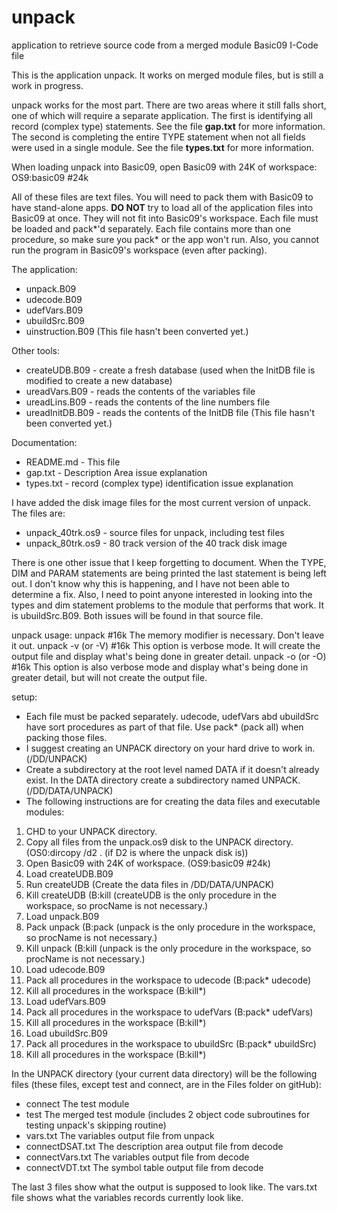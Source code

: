 # unpack
 application to retrieve source code from a merged module Basic09 I-Code file

This is the application unpack. It works on merged module files, but is still a work in progress.

unpack works for the most part. There are two areas where it still falls short, one of which will require a separate application. The first is identifying all record (complex type) statements. See the file **gap.txt** for more information. The second is completing the entire TYPE statement when not all fields were used in a single module. See the file **types.txt** for more information.

When loading unpack into Basic09, open Basic09 with 24K of workspace: OS9:basic09 #24k

All of these files are text files. You will need to pack them with Basic09 to have stand-alone apps. **DO NOT** try to load all of the application files into Basic09 at once. They will not fit into Basic09's workspace. Each file must be loaded and pack*'d separately. Each file contains more than one procedure, so make sure you pack* or the app won't run. Also, you cannot run the program in Basic09's workspace (even after packing).

The application:

* unpack.B09
* udecode.B09
* udefVars.B09
* ubuildSrc.B09
* uinstruction.B09 (This file hasn't been converted yet.)

Other tools:

* createUDB.B09   - create a fresh database (used when the InitDB file is modified to create a new database)
* ureadVars.B09   - reads the contents of the variables file
* ureadLins.B09   - reads the contents of the line numbers file
* ureadInitDB.B09 - reads the contents of the InitDB file (This file hasn't been converted yet.)

Documentation:

* README.md - This file
* gap.txt   - Description Area issue explanation
* types.txt - record (complex type) identification issue explanation

I have added the disk image files for the most current version of unpack. The files are:

* unpack_40trk.os9 - source files for unpack, including test files
* unpack_80trk.os9 - 80 track version of the 40 track disk image

There is one other issue that I keep forgetting to document. When the TYPE, DIM and PARAM statements are being printed the last statement is being left out. I don't know why this is happening, and I have not been able to determine a fix. Also, I need to point anyone interested in looking into the types and dim statement problems to the module that performs that work. It is ubuildSrc.B09. Both issues  will be found in that source file.

unpack usage:
  unpack <pathname> #16k            The memory modifier is necessary. Don't leave it out.
  unpack <pathname> -v (or -V) #16k This option is verbose mode. It will create the output file and display what's being done in greater detail.
  unpack <pathname> -o (or -O) #16k This option is also verbose mode and display what's being done in greater detail, but will not create the output file.

setup:
 * Each file must be packed separately. udecode, udefVars abd ubuildSrc have sort procedures as part of that file. Use pack* (pack all) when packing those files.
 * I suggest creating an UNPACK directory on your hard drive to work in. (/DD/UNPACK)
 * Create a subdirectory at the root level named DATA if it doesn't already exist. In the DATA directory create a subdirectory named UNPACK. (/DD/DATA/UNPACK)
 * The following instructions are for creating the data files and executable modules:
  1. CHD to your UNPACK directory.
  2. Copy all files from the unpack.os9 disk to the UNPACK directory. (OS0:dircopy /d2 . (if D2 is where the unpack disk is))
  3. Open Basic09 with 24K of workspace. (OS9:basic09 #24k)
  4. Load createUDB.B09
  5. Run createUDB (Create the data files in /DD/DATA/UNPACK)
  6. Kill createUDB (B:kill (createUDB is the only procedure in the workspace, so procName is not necessary.)
  7. Load unpack.B09
  8. Pack unpack (B:pack (unpack is the only procedure in the workspace, so procName is not necessary.)
  9. Kill unpack (B:kill (unpack is the only procedure in the workspace, so procName is not necessary.)
  10. Load udecode.B09
  11. Pack all procedures in the workspace to udecode (B:pack* udecode)
  12. Kill all procedures in the workspace (B:kill*)
  13. Load udefVars.B09
  14. Pack all procedures in the workspace to udefVars (B:pack* udefVars)
  15. Kill all procedures in the workspace (B:kill*)
  16. Load ubuildSrc.B09
  17. Pack all procedures in the workspace to ubuildSrc (B:pack* ubuildSrc)
  18. Kill all procedures in the workspace (B:kill*)

In the UNPACK directory (your current data directory) will be the following files (these files, except test and connect, are in the Files folder on gitHub):
 * connect          The test module
 * test             The merged test module (includes 2 object code subroutines for testing unpack's skipping routine)
 * vars.txt         The variables output file from unpack
 * connectDSAT.txt  The description area output file from decode
 * connectVars.txt  The variables output file from decode
 * connectVDT.txt   The symbol table output file from decode

The last 3 files show what the output is supposed to look like.
The vars.txt file shows what the variables records currently look like.
